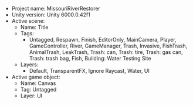 <!-- UNITY CODE ASSIST INSTRUCTIONS START -->
- Project name: MissouriRiverRestorer
- Unity version: Unity 6000.0.42f1
- Active scene:
  - Name: Title
  - Tags:
    - Untagged, Respawn, Finish, EditorOnly, MainCamera, Player, GameController, River, GameManager, Trash, Invasive, FishTrash, AnimalTrash, LeakTrash, Trash: can, Trash: tire, Trash: gas can, Trash: trash bag, Fish, Building: Water Testing Site
  - Layers:
    - Default, TransparentFX, Ignore Raycast, Water, UI
- Active game object:
  - Name: Canvas
  - Tag: Untagged
  - Layer: UI
<!-- UNITY CODE ASSIST INSTRUCTIONS END -->